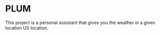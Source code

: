 # PLUM
This project is a personal assistant that gives you the weather in a given location US location.
